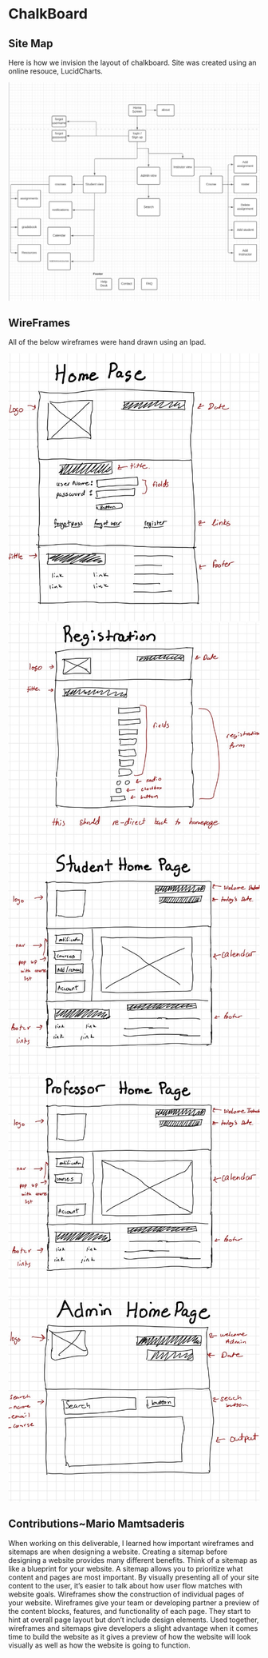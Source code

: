 # ChalkBoard


## Site Map

Here is how we invision the layout of chalkboard. Site was created using an online resouce, LucidCharts.

![sitemap](site_map.png)


## WireFrames

All of the below wireframes were hand drawn using an Ipad.

![Homepage](Home_Page.jpeg)
![Regisration](Resgration.jpeg)
![Student](Student_Page.jpeg)
![Professor](Professor_page.jpeg)
![Admin](Admin_Page.jpeg)



## Contributions~Mario Mamtsaderis

When working on this deliverable, I learned how important wireframes and sitemaps are when designing a website. Creating a sitemap before designing a website provides many different benefits. Think of a sitemap as like a blueprint for your website. A sitemap allows you to prioritize what content and pages are most important. By visually presenting all of your site content to the user, it’s easier to talk about how user flow matches with website goals. Wireframes show the construction of individual pages of your website. Wireframes give your team or developing partner a preview of the content blocks, features, and functionality of each page. They start to hint at overall page layout but don’t include design elements. Used together, wireframes and sitemaps give developers a slight advantage when it comes time to build the website as it gives a preview of how the website will look visually as well as how the website is going to function.


